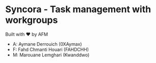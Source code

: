 # Syncora - Task management with workgroups
Built with ❤️ by AFM

- A: Aymane Derrouich (0XAymax)
- F: Fahd Chmanti Houari (FAHDCHH)
- M: Marouane Lemghari (Kwanddwo)
